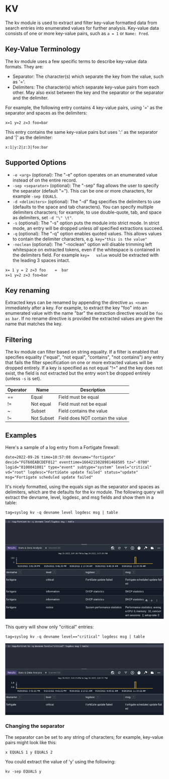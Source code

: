 # KV

The kv module is used to extract and filter key-value formatted data from search entries into enumerated values for further analysis. Key-value data consists of one or more key-value pairs, such as `a = 1` or `Name: Fred`.

## Key-Value Terminology

The kv module uses a few specific terms to describe key-value data formats. They are:

* Separator: The character(s) which separate the key from the value, such as '='.
* Delimiters: The character(s) which separate key-value pairs from each other. May also exist between the key and the separator or the separator and the delimiter.

For example, the following entry contains 4 key-value pairs, using '=' as the separator and spaces as the delimiters:

```
x=1 y=2 z=3 foo=bar
```


This entry contains the same key-value pairs but uses ':' as the separator and '|' as the delimiter:

```
x:1|y:2|z:3|foo:bar
```

## Supported Options

* `-e <arg>` (optional): The "-e" option operates on an enumerated value instead of on the entire record.
* `-sep <separator>` (optional): The "-sep" flag allows the user to specify the separator (default "="). This can be one or more characters, for example `-sep EQUALS`.
* `-d <delimiters>` (optional): The "-d" flag specifies the delimiters to use (defaults to the space and tab characters). You can specify multiple delimiters characters; for example, to use double-quote, tab, and space as delimiters, set `-d "\" \t"`.
* `-s` (optional): The "-s" option puts the module into strict mode. In strict mode, an entry will be dropped unless *all* specified extractions succeed.
* `-q` (optional): The "-q" option enables quoted values. This allows values to contain the delimiter characters, e.g. `key="this is the value"`
* `-noclean` (optional): The "-noclean" option will disable trimming left whitespace on extracted tokens, even if the whitespace is contained in the delimiters field. For example `key=   value` would be extracted with the leading 3 spaces intact.

```
x= 1 y = 2 z=3 foo    =  bar
x=1 y=2 z=3 foo=bar
```

## Key renaming

Extracted keys can be renamed by appending the directive `as <name>` immediately after a key.  For example, to extract the key "foo" into an enumerated value with the name "bar" the extraction directive would be `foo as bar`.  If no rename directive is provided the extracted values are given the name that matches the key.

## Filtering

The kv module can filter based on string equality. If a filter is enabled that specifies equality ("equal", "not equal", "contains", "not contains") any entry that fails the filter specification on one or more extracted values will be dropped entirely.  If a key is specified as not equal "!=" and the key does not exist, the field is not extracted but the entry won't be dropped entirely (unless `-s` is set).

| Operator | Name | Description |
|----------|------|-------------|
| == | Equal | Field must be equal
| != | Not equal | Field must not be equal
| ~ | Subset | Field contains the value
| !~ | Not Subset | Field does NOT contain the value

## Examples

Here's a sample of a log entry from a Fortigate firewall:

```
date=2022-09-26 time=10:57:08 devname="fortigate" devid="FGT60EABCDEF012" eventtime=1664215028981468505 tz="-0700" logid="0100041001" type="event" subtype="system" level="critical" vd="root" logdesc="FortiGate update failed" status="update" msg="Fortigate scheduled update failed"
```

It's nicely formatted, using the equals sign as the separator and spaces as delimiters, which are the defaults for the kv module. The following query will extract the devname, level, logdesc, and msg fields and show them in a table:

```gravwell
tag=syslog kv -q devname level logdesc msg | table
```

![](fortigate1.png)

This query will show only "critical" entries:

```gravwell
tag=syslog kv -q devname level=="critical" logdesc msg | table
```

![](fortigate2.png)

### Changing the separator

The separator can be set to any string of characters; for example, key-value pairs might look like this:

```
x EQUALS 1 y EQUALS 2
```

You could extract the value of 'y' using the following:

```
kv -sep EQUALS y
```
